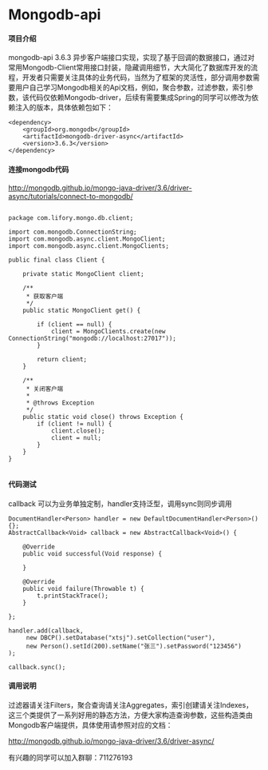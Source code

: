 # Mongodb-api

#### 项目介绍
mongodb-api 3.6.3 异步客户端接口实现，实现了基于回调的数据接口，通过对常用Mongodb-Client常用接口封装，隐藏调用细节，大大简化了数据库开发的流程，开发者只需要关注具体的业务代码，当然为了框架的灵活性，部分调用参数需要用户自己学习Mongodb相关的Api文档，例如，聚合参数，过滤参数，索引参数，该代码仅依赖Mongodb-driver，后续有需要集成Spring的同学可以修改为依赖注入的版本，具体依赖包如下：
```
<dependency>
    <groupId>org.mongodb</groupId>
    <artifactId>mongodb-driver-async</artifactId>
    <version>3.6.3</version>
</dependency>

```

#### 连接mongodb代码
http://mongodb.github.io/mongo-java-driver/3.6/driver-async/tutorials/connect-to-mongodb/

```

package com.lifory.mongo.db.client;

import com.mongodb.ConnectionString;
import com.mongodb.async.client.MongoClient;
import com.mongodb.async.client.MongoClients;

public final class Client {

	private static MongoClient client;

	/**
	 * 获取客户端
	 */
	public static MongoClient get() {

		if (client == null) {
			client = MongoClients.create(new ConnectionString("mongodb://localhost:27017"));
		}

		return client;
	}

	/**
	 * 关闭客户端
	 * 
	 * @throws Exception
	 */
	public static void close() throws Exception {
		if (client != null) {
			client.close();
			client = null;
		}
	}
}


```

#### 代码测试

callback 可以为业务单独定制，handler支持泛型，调用sync则同步调用
```
DocumentHandler<Person> handler = new DefaultDocumentHandler<Person>() {};
AbstractCallback<Void> callback = new AbstractCallback<Void>() {

	@Override
	public void successful(Void response) {
				
	}

	@Override
	public void failure(Throwable t) {
		t.printStackTrace();
	}
			
};
		
handler.add(callback, 
     new DBCP().setDatabase("xtsj").setCollection("user"),
     new Person().setId(200).setName("张三").setPassword("123456")
);
		
callback.sync();
```


#### 调用说明

过滤器请关注Filters，聚合查询请关注Aggregates，索引创建请关注Indexes，这三个类提供了一系列好用的静态方法，方便大家构造查询参数，这些构造类由Mongodb客户端提供，具体使用请参照对应的文档：

http://mongodb.github.io/mongo-java-driver/3.6/driver-async/

有兴趣的同学可以加入群聊：711276193

